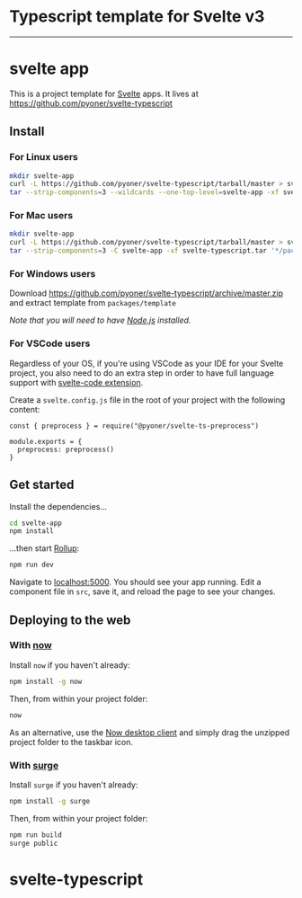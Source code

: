 # Typescript template for Svelte v3

---

# svelte app

This is a project template for [Svelte](https://svelte.dev) apps. It lives at https://github.com/pyoner/svelte-typescript

## Install

### For Linux users
```bash
mkdir svelte-app
curl -L https://github.com/pyoner/svelte-typescript/tarball/master > svelte-typescript.tar
tar --strip-components=3 --wildcards --one-top-level=svelte-app -xf svelte-typescript.tar '*/packages/template'
```

### For Mac users
```zsh
mkdir svelte-app
curl -L https://github.com/pyoner/svelte-typescript/tarball/master > svelte-typescript.tar
tar --strip-components=3 -C svelte-app -xf svelte-typescript.tar '*/packages/template/' 
```

### For Windows users
Download https://github.com/pyoner/svelte-typescript/archive/master.zip and extract template from `packages/template`

*Note that you will need to have [Node.js](https://nodejs.org) installed.*

### For VSCode users

Regardless of your OS, if you're using VSCode as your IDE for your Svelte project, you also need to do an extra step in order to have full language support with [svelte-code extension](https://github.com/UnwrittenFun/svelte-vscode).

Create a `svelte.config.js` file in the root of your project with the following content:

```
const { preprocess } = require("@pyoner/svelte-ts-preprocess")

module.exports = {
  preprocess: preprocess()
}
```

## Get started

Install the dependencies...

```bash
cd svelte-app
npm install
```

...then start [Rollup](https://rollupjs.org):

```bash
npm run dev
```

Navigate to [localhost:5000](http://localhost:5000). You should see your app running. Edit a component file in `src`, save it, and reload the page to see your changes.


## Deploying to the web

### With [now](https://zeit.co/now)

Install `now` if you haven't already:

```bash
npm install -g now
```

Then, from within your project folder:

```bash
now
```

As an alternative, use the [Now desktop client](https://zeit.co/download) and simply drag the unzipped project folder to the taskbar icon.

### With [surge](https://surge.sh/)

Install `surge` if you haven't already:

```bash
npm install -g surge
```

Then, from within your project folder:

```bash
npm run build
surge public
```
# svelte-typescript
